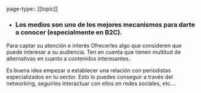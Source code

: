 page-type:: [[topic]]
- ### Los medios son uno de los mejores mecanismos para darte a conocer (especialmente en B2C).

Para captar su atención e interés Ofrecerles algo que consideren que puede interesar a su audiencia. Ten en cuenta que tienen multitud de alternativas en cuanto a contenidos interesantes.

Es buena idea empezar a establecer una relación con periodistas especializados en tu sector. Esto lo puedes conseguir a través del networking, seguirles interactuar con ellos en redes sociales, etc....



